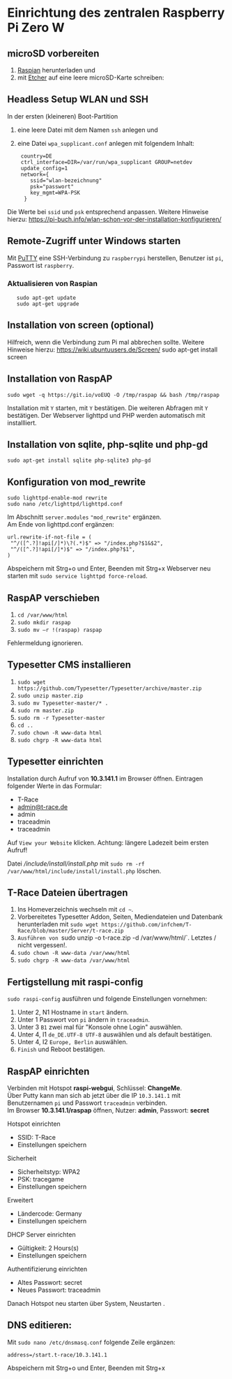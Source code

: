 # Einrichtung des zentralen Raspberry Pi Zero W
## microSD vorbereiten
1. [Raspian](https://downloads.raspberrypi.org/raspbian_full_latest) herunterladen und
2. mit [Etcher]( https://www.balena.io/etcher/) auf eine leere microSD-Karte schreiben:

## Headless Setup WLAN und SSH
In der ersten (kleineren) Boot-Partition
1. eine leere Datei mit dem Namen `ssh` anlegen und
2. eine Datei `wpa_supplicant.conf` anlegen mit folgendem Inhalt:  

        country=DE  
        ctrl_interface=DIR=/var/run/wpa_supplicant GROUP=netdev  
        update_config=1  
        network={  
           ssid="wlan-bezeichnung"  
           psk="passwort"  
           key_mgmt=WPA-PSK  
         }  
Die Werte bei `ssid` und `psk` entsprechend anpassen.
Weitere Hinweise hierzu: https://pi-buch.info/wlan-schon-vor-der-installation-konfigurieren/

## Remote-Zugriff unter Windows starten
Mit [PuTTY](https://www.chiark.greenend.org.uk/~sgtatham/putty/latest.html) eine SSH-Verbindung zu `raspberrypi` herstellen, Benutzer ist `pi`, Passwort ist `raspberry`.  

### Aktualisieren von Raspian
       sudo apt-get update
       sudo apt-get upgrade
	   
## Installation von screen (optional)
Hilfreich, wenn die Verbindung zum Pi mal abbrechen sollte. Weitere Hinweise hierzu: https://wiki.ubuntuusers.de/Screen/
       sudo apt-get install screen

## Installation von RaspAP
    sudo wget -q https://git.io/voEUQ -O /tmp/raspap && bash /tmp/raspap
Installation mit `Y` starten, mit `Y` bestätigen.
Die weiteren Abfragen mit `Y` bestätigen.
Der Webserver lighttpd und PHP werden automatisch mit installliert.

## Installation von sqlite, php-sqlite und php-gd
    sudo apt-get install sqlite php-sqlite3 php-gd

## Konfiguration von mod_rewrite
    sudo lighttpd-enable-mod rewrite    
    sudo nano /etc/lighttpd/lighttpd.conf
Im Abschnitt `server.modules` `"mod_rewrite"` ergänzen.  
Am Ende von lighttpd.conf ergänzen:

    url.rewrite-if-not-file = (
     "^/([^.?]!api[/]*)\?(.*)$" => "/index.php?$1&$2",
     "^/([^.?]!api[/]*)$" => "/index.php?$1",
    )

Abspeichern mit Strg+o und Enter, Beenden mit Strg+x
Webserver neu starten mit `sudo service lighttpd force-reload`.

## RaspAP verschieben
1. `cd /var/www/html`
2. `sudo mkdir raspap`
3. `sudo mv –r !(raspap) raspap`

Fehlermeldung ignorieren.

## Typesetter CMS installieren
1. `sudo wget https://github.com/Typesetter/Typesetter/archive/master.zip`
2. `sudo unzip master.zip`
2. `sudo mv Typesetter-master/* .`
3. `sudo rm master.zip`
3. `sudo rm -r Typesetter-master`
3. `cd ..`
4. `sudo chown -R www-data html`
5. `sudo chgrp -R www-data html`

## Typesetter einrichten
Installation durch Aufruf von **10.3.141.1** im Browser öffnen.
Eintragen folgender Werte in das Formular:
* T-Race
* admin@t-race.de
* admin
* traceadmin
* traceadmin

Auf `View your Website` klicken. Achtung: längere Ladezeit beim ersten Aufruf!

Datei */include/install/install.php* mit `sudo rm -rf /var/www/html/include/install/install.php` löschen.

## T-Race Dateien übertragen
1. Ins Homeverzeichnis wechseln mit `cd ~`.
1. Vorbereitetes Typesetter Addon, Seiten, Mediendateien und Datenbank herunterladen mit
   `sudo wget https://github.com/infchem/T-Race/blob/master/Server/t-race.zip`
2. `Ausführen von `sudo unzip -o t-race.zip -d /var/www/html/`. Letztes / nicht vergessen!.
3. `sudo chown -R www-data /var/www/html`
4. `sudo chgrp -R www-data /var/www/html`

## Fertigstellung mit raspi-config

`sudo raspi-config` ausführen und folgende Einstellungen vornehmen:
1. Unter 2, N1 Hostname in `start` ändern.
2. Unter 1 Passwort von `pi` ändern in `traceadmin`.
3. Unter 3 `B1` zwei mal für "Konsole ohne Login" auswählen.
4. Unter 4, I1 `de_DE.UTF-8 UTF-8` auswählen und als default bestätigen.
5. Unter 4, I2 `Europe, Berlin` auswählen.
6. `Finish` und Reboot bestätigen.

## RaspAP einrichten
Verbinden mit Hotspot **raspi-webgui**, Schlüssel: **ChangeMe**.  
Über Putty kann man sich ab jetzt über die IP `10.3.141.1` mit Benutzernamen `pi` und Passwort `traceadmin` verbinden.  
Im Browser **10.3.141.1/raspap** öffnen, Nutzer: **admin**, Passwort: **secret**  

Hotspot einrichten
* SSID: T-Race
* Einstellungen speichern

Sicherheit
* Sicherheitstyp: WPA2
* PSK: tracegame
* Einstellungen speichern

Erweitert
* Ländercode: Germany
* Einstellungen speichern  

DHCP Server einrichten
* Gültigkeit: 2 Hours(s)
* Einstellungen speichern

Authentifizierung einrichten
* Altes Passwort: secret
* Neues Passwort: traceadmin

Danach Hotspot neu starten über System, Neustarten .

## DNS editieren:  
Mit `sudo nano /etc/dnsmasq.conf` folgende Zeile ergänzen:  

    address=/start.t-race/10.3.141.1

Abspeichern mit Strg+o und Enter, Beenden mit Strg+x


    



